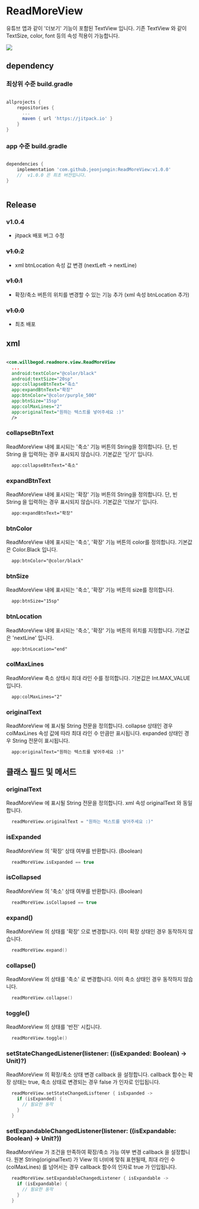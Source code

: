 # ReadMoreView

유튜브 앱과 같이 '더보기' 기능이 포함된 TextView 입니다.
기존 TextView 와 같이 TextSize, color, font 등의 속성 적용이 가능합니다.

<img src="https://user-images.githubusercontent.com/40448001/204996359-8cac44d6-948a-416a-b800-852c09b91f77.gif">

## dependency

### 최상위 수준 build.gradle

```gradle

allprojects {
    repositories {
      ...
      maven { url 'https://jitpack.io' }
    }
}

```

### app 수준 build.gradle

``` gradle

dependencies {
    implementation 'com.github.jeonjungin:ReadMoreView:v1.0.0'
    //  v1.0.0 은 최초 버전입니다.
}
  
```

## Release

### v1.0.4

- jitpack 배포 버그 수정

### ~~v1.0.2~~

- xml btnLocation 속성 값 변경 (nextLeft -> nextLine)

### ~~v1.0.1~~

- 확장/축소 버튼의 위치를 변경할 수 있는 기능 추가 (xml 속성 btnLocation 추가)

### ~~v1.0.0~~

- 최초 배포


## xml

```xml

<com.willbegod.readmore.view.ReadMoreView
  ...
  android:textColor="@color/black"
  android:textSize="20sp"
  app:collapseBtnText="축소"
  app:expandBtnText="확장"
  app:btnColor="@color/purple_500"
  app:btnSize="15sp"
  app:colMaxLines="2"
  app:originalText="원하는 텍스트를 넣어주세요 :)"
  />

```
### collapseBtnText

ReadMoreView 내에 표시되는 '축소' 기능 버튼의 String을 정의합니다.
단, 빈 String 을 입력하는 경우 표시되지 않습니다.
기본값은 '닫기' 입니다.
```xml
  app:collapseBtnText="축소"
```

### expandBtnText

ReadMoreView 내에 표시되는 '확장' 기능 버튼의 String을 정의합니다.
단, 빈 String 을 입력하는 경우 표시되지 않습니다.
기본값은 '더보기' 입니다.

```xml
  app:expandBtnText="확장"
```

### btnColor

ReadMoreView 내에 표시되는 '축소', '확장' 기능 버튼의 color를 정의합니다.
기본값은 Color.Black 입니다.
```xml
  app:btnColor="@color/black"
```

### btnSize

ReadMoreView 내에 표시되는 '축소', '확장' 기능 버튼의 size를 정의합니다.
```xml
  app:btnSize="15sp"
```

### btnLocation

ReadMoreView 내에 표시되는 '축소', '확장' 기능 버튼의 위치를 지정합니다.
기본값은 'nextLine' 입니다.
```xml
  app:btnLocation="end"
```


### colMaxLines

ReadMoreView 축소 상태시 최대 라인 수를 정의합니다.
기본값은 Int.MAX_VALUE 입니다.
```xml
  app:colMaxLines="2"
```

### originalText

ReadMoreView 에 표시될 String 전문을 정의합니다.
collapse 상태인 경우 colMaxLines 속성 값에 따라 최대 라인 수 만큼만 표시됩니다.
expanded 상태인 경우 String 전문이 표시됩니다.
```xml
  app:originalText="원하는 텍스트를 넣어주세요 :)"
```



## 클래스 필드 및 메서드

### originalText

ReadMoreView 에 표시될 String 전문을 정의합니다.
xml 속성 originalText 와 동일합니다.
```kotlin
  readMoreView.originalText = "원하는 텍스트를 넣어주세요 :)"
```

### isExpanded

ReadMoreView 의 '확장' 상태 여부를 반환합니다. (Boolean)
```kotlin
  readMoreView.isExpanded == true
```

### isCollapsed

ReadMoreView 의 '축소' 상태 여부를 반환합니다. (Boolean)
```kotlin
  readMoreView.isCollapsed == true
```

### expand()

ReadMoreView 의 상태를 '확장' 으로 변경합니다.
이미 확장 상태인 경우 동작하지 않습니다.
```kotlin
  readMoreView.expand()
```

### collapse()

ReadMoreView 의 상태를 '축소' 로 변경합니다.
이미 축소 상태인 경우 동작하지 않습니다.
```kotlin
  readMoreView.collapse()
```

### toggle()

ReadMoreView 의 상태를 '반전' 시킵니다.
```kotlin
  readMoreView.toggle()
```

### setStateChangedListener(listener: ((isExpanded: Boolean) -> Unit)?)

ReadMoreView 의 확장/축소 상태 변경 callback 을 설정합니다.
callback 함수는 확장 상태는 true, 축소 상태로 변경되는 경우 false 가 인자로 인입됩니다.
```kotlin
  readMoreView.setStateChangedLisftener { isExpanded ->
    if (isExpanded) {
      // 필요한 동작
    }
  }
```

### setExpandableChangedListener(listener: ((isExpandable: Boolean) -> Unit?))

ReadMoreView 가 조건을 만족하여 확장/축소 가능 여부 변경 callback 을 설정합니다.
원본 String(originalText) 가 View 의 너비에 맞춰 표현될때, 최대 라인 수 (colMaxLines) 를 넘어서는 경우 callback 함수의 인자로 true 가 인입됩니다.
```kotlin
  readMoreView.setExpandableChangedListener { isExpandable ->
    if (isExpandable) {
      // 필요한 동작
    }
  }
```
